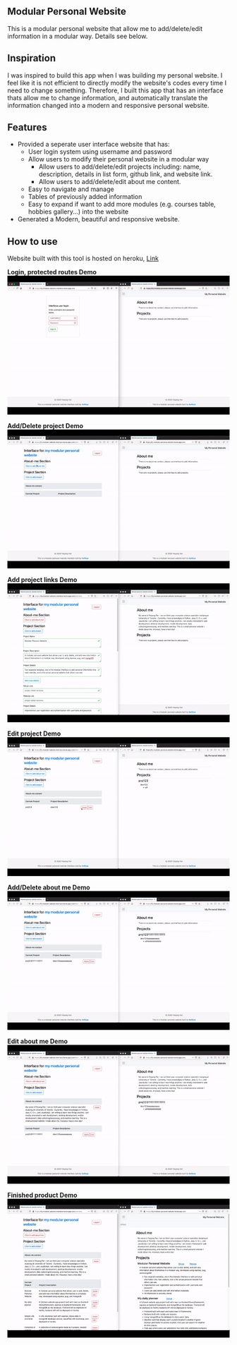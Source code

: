 ## Modular Personal Website

This is a modular personal website that allow me to 
add/delete/edit information in a modular way. Details see below.

## Inspiration
I was inspired to build this app when I was building my personal website. I feel like it is not efficient to directly modify the website's codes every time I need to change something. Therefore, I built this app that has an interface thats allow me to change information, and automatically translate the information changed into a modern and responsive personal website.

## Features
* Provided a seperate user interface website that has:
	* User login system using username and password
	* Allow users to modify their personal website in a modular way
		* Allow users to add/delete/edit projects including: name, description, details in list form, github link, and website link.
		* Allow users to add/delete/edit about me content.
	* Easy to navigate and manage
	* Tables of previously added information
	* Easy to expand if want to add more modules (e.g. courses table, hobbies gallery...) into the website
* Generated a Modern, beautiful and responsive website.



## How to use
Website built with this tool is hosted on heroku, [Link](https://ffy-modular-personal-website.herokuapp.com/)

**Login, protected routes Demo**
<img src="./readme-assets/login_demo.gif" alt="demo">

**Add/Delete project Demo**
<img src="./readme-assets/add_delete_project.gif" alt="demo">

**Add project links Demo**
<img src="./readme-assets/add_link.gif" alt="demo">

**Edit project Demo**
<img src="./readme-assets/edit_project.gif" alt="demo">

**Add/Delete about me Demo**
<img src="./readme-assets/about_add_delete.gif" alt="demo">

**Edit about me Demo**
<img src="./readme-assets/edit_about.gif" alt="demo">

**Finished product Demo**
<img src="./readme-assets/done.gif" alt="demo">
